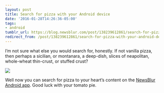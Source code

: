 ```yaml
---
layout: post
title: Search for pizza with your Android device
date: '2016-01-28T14:26:36-05:00'
tags:
- android
tumblr_url: https://blog.newsblur.com/post/138239612861/search-for-pizza-with-your-android-device
redirect_from: /post/138239612861/search-for-pizza-with-your-android-device/
---
```

I’m not sure what else you would search for, honestly. If not vanilla pizza, then perhaps a sicilian, or montanara, a deep-dish, slices of neapolitan, whole-wheat thin-crust, or stuffed crust?

![](https://s3.amazonaws.com/static.newsblur.com/blog/android_search.png)

Well now you can search for pizza to your heart’s content on the [NewsBlur Android app](http://www.newsblur.com/android). Good luck with your tomato pie.

